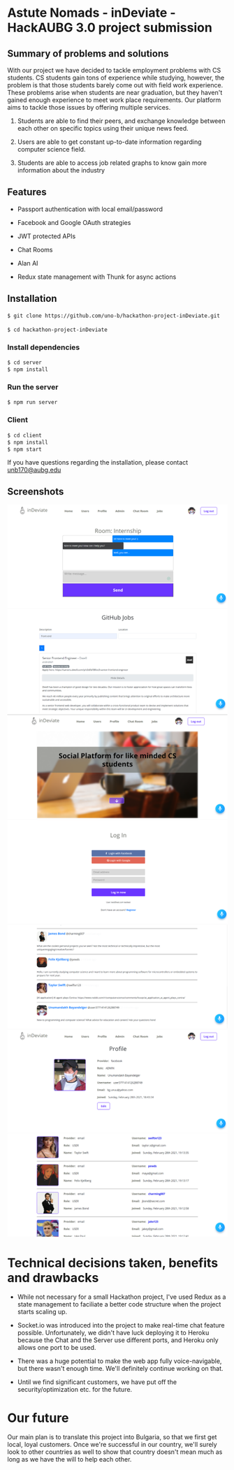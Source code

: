 # Astute Nomads - inDeviate - HackAUBG 3.0 project submission
## Summary of problems and solutions
With our project we have decided to tackle employment problems with CS students. CS students gain tons of experience while studying, however, the problem is that those students barely come out with field work experience. These problems arise when students are near graduation, but they haven't gained enough experience to meet work place requirements. Our platform aims to tackle those issues by offering multiple services. 

1. Students are able to find their peers, and exchange knowledge between each other on specific topics using their unique news feed. 
2. Users are able to get constant up-to-date information regarding computer science field. 

3. Students are able to access job related graphs to know gain more information about the industry


## Features
* Passport authentication with local email/password
    
* Facebook and Google OAuth strategies
       
* JWT protected APIs
           
* Chat Rooms
    
* Alan AI
    
* Redux state management with Thunk for async actions


 ## Installation

```
$ git clone https://github.com/uno-b/hackathon-project-inDeviate.git

$ cd hackathon-project-inDeviate
```
### Install dependencies
```
$ cd server
$ npm install
```
### Run the server
```
$ npm run server
```
### Client
```
$ cd client
$ npm install
$ npm start
```
If you have questions regarding the installation, please contact unb170@aubg.edu

## Screenshots
![Chat](screenshots/chat.png "Chat")
![Github Jobs](screenshots/Github%20Jobs.png "Github jobs")
![HomePage](screenshots/Homepage.png "Home")
![Login](screenshots/login.png "Login")
![Posts](screenshots/Posts.png "Posts")
![Profile](screenshots/profile.png "Profile")
![Users](screenshots/users.png "Users")

# Technical decisions taken, benefits and drawbacks
- While not necessary for a small Hackathon project, I've used Redux as a state management to faciliate a 
better code structure when the project starts scaling up. 

- Socket.io was introduced into the project to make real-time chat feature possible.
Unfortunately, we didn't have luck deploying it to Heroku because the Chat and the Server
use different ports, and Heroku only allows one port to be used.

- There was a huge potential to make the web app fully voice-navigable, but there wasn't enough time.
We'll definitely continue working on that.

- Until we find significant customers, we have put off the security/optimization etc. for the future.



# Our future


Our main plan is to translate this project into Bulgaria, so that we first get local, loyal customers.
Once we're successful in our country, we'll surely look to other countries as well to show that
country doesn't mean much as long as we have the will to help each other.



        

